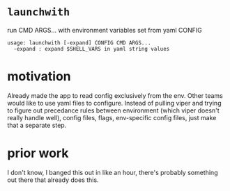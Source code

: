# `launchwith`

run CMD ARGS... with environment variables set from yaml CONFIG

	usage: launchwith [-expand] CONFIG CMD ARGS...
	  -expand : expand $SHELL_VARS in yaml string values

# motivation

Already made the app to read config exclusively from the env.
Other teams would like to use yaml files to configure.
Instead of pulling viper and trying to figure out precedance rules between environment (which viper doesn't really handle well), config files, flags, env-specific config files, just make that a separate step.

# prior work

I don't know, I banged this out in like an hour, there's probably something out there that already does this.


